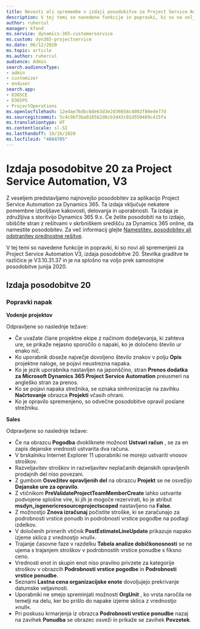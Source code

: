 ```yaml
---
title: Novosti ali spremembe v izdaji posodobitve za Project Service Automation 20, V3
description: V tej temi so navedene funkcije in popravki, ki so na voljo za izdajo posodobitve 20 za Project Service Automation, V3
author: ruhercul
manager: kfend
ms.service: dynamics-365-customerservice
ms.custom: dyn365-projectservice
ms.date: 06/12/2020
ms.topic: article
ms.author: ruhercul
audience: Admin
search.audienceType:
- admin
- customizer
- enduser
search.app:
- D365CE
- D365PS
- ProjectOperations
ms.openlocfilehash: 12edae76dbc6de63d3e2d36058c4092f80ede77d
ms.sourcegitcommit: 5c4c9bf3ba018562d6cb3443c01d550489c415fa
ms.translationtype: HT
ms.contentlocale: sl-SI
ms.lasthandoff: 10/16/2020
ms.locfileid: "4084705"
---
```

# <a name="project-service-automation-update-release-20-v3"></a>Izdaja posodobitve 20 za Project Service Automation, V3

Z veseljem predstavljamo najnovejšo posodobitev za aplikacijo Project Service Automation za Dynamics 365. Ta izdaja vključuje nekatere pomembne izboljšave kakovosti, delovanja in uporabnosti. Ta izdaja je združljiva s storitvijo Dynamics 365 9.x. Če želite posodobiti na to izdajo, obiščite stran z rešitvami v skrbniškem središču za Dynamics 365 online, da namestite posodobitev. Za več informacij glejte [Namestitev, posodobitev ali odstranitev prednostne rešitve](https://docs.microsoft.com/power-platform/admin/install-remove-preferred-solution).

V tej temi so navedene funkcije in popravki, ki so novi ali spremenjeni za Project Service Automation V3, izdaja posodobitve 20. Številka graditve te različice je V3.10.31.37 in je na splošno na voljo prek samostojne posodobitve junija 2020.

## <a name="update-release-20"></a>Izdaja posodobitve 20

### <a name="bug-fixes"></a>Popravki napak

**Vodenje projektov**

Odpravljene so naslednje težave:

- Če uvažate člane projektne ekipe z načinom dodeljevanja, ki zahteva ure, se prikaže nejasno sporočilo o napaki, ko je določeno število ur enako nič.
- Ko uporabnik doseže največje dovoljeno število znakov v polju **Opis** projektne naloge, se pojavi neustrezna napaka.
- Ko je jezik uporabnika nastavljen na japonščino, stran **Prenos dodatka za Microsoft Dynamics 365 Project Service Automation** preusmeri na angleško stran za prenos.
- Ko se pojavi napaka strežnika, se oznaka sinhronizacije na zavihku **Načrtovanje** obrazca **Projekti** včasih ohrani.
- Ko je opravilo spremenjeno, so odvečne posodobitve opravil poslane strežniku.

**Sales**

Odpravljene so naslednje težave:

- Če na obrazcu **Pogodba** dvokliknete možnost **Ustvari račun** , se za en zapis dejanske vrednosti ustvarita dva računa.
- V brskalniku Internet Explorer 11 uporabniki ne morejo ustvariti vnosov stroškov.
- Razveljavitev stroškov in razveljavitev neplačanih dejanskih opravljenih prodajnih del niso povezani.
- Z gumbom **Osvežitev opravljenih del** na obrazcu **Projekt** se ne osvežijo **Dejanske ure za opravilo**.
- Z vtičnikom **PreValidateProjectTeamMemberCreate** lahko ustvarite podvojene splošne vire, ki jih je mogoče rezervirati, ko je atribut **msdyn_isgenericresourceprojectscoped** nastavljeno na **False**.
- Z možnostjo **Znova izračunaj** počistite stroške, ki se zaračunajo za podrobnosti vrstice ponudb in podrobnosti vrstice pogodbe na podlagi izdelkov.
- V določenih primerih vtičnik **PostEstimateLineUpdate** prikazuje napako izjeme sklica z vrednostjo »null«.
- Trajanje časovne faze v razdelku **Tabela analize dobičkonosnosti** se ne ujema s trajanjem stroškov v podrobnostih vrstice ponudbe s fiksno ceno.
- Vrednosti enot in skupin enot niso pravilno privzete za kategorije stroškov v obrazcih **Podrobnosti vrstice pogodbe** in **Podrobnosti vrstice ponudbe**.
- Seznami **Lastna cena organizacijske enote** dovoljujejo prekrivanje datumske veljavnosti.
- Uporabniki ne smejo spreminjati možnosti **OrgUnit** , ko vrsta naročila ne temelji na delu, ker bo prišlo do napake izjeme sklica z vrednostjo »null«.
- Pri poskusu krmarjenja iz obrazca **Podrobnosti vrstice ponudbe** nazaj na zavihek **Ponudba** se obrazec osveži in prikaže se zavihek **Povzetek**.
